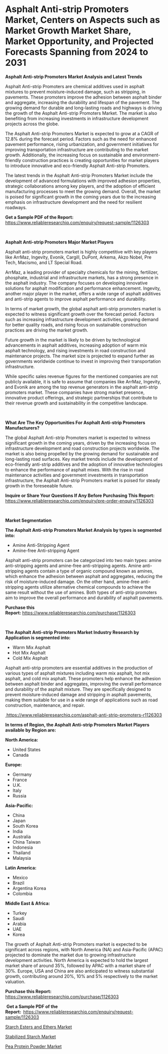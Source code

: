 <p><h1>Asphalt Anti-strip Promoters Market, Centers on Aspects such as Market Growth Market Share, Market Opportunity, and Projected Forecasts Spanning from 2024 to 2031</h1></p><p><strong>Asphalt Anti-strip Promoters Market Analysis and Latest Trends</strong></p>
<p><p>Asphalt Anti-strip Promoters are chemical additives used in asphalt mixtures to prevent moisture-induced damage, such as stripping, in pavements. These promoters improve the adhesion between asphalt binder and aggregate, increasing the durability and lifespan of the pavement. The growing demand for durable and long-lasting roads and highways is driving the growth of the Asphalt Anti-strip Promoters Market. The market is also benefiting from increasing investments in infrastructure development projects across the globe.</p><p>The Asphalt Anti-strip Promoters Market is expected to grow at a CAGR of 12.8% during the forecast period. Factors such as the need for enhanced pavement performance, rising urbanization, and government initiatives for improving transportation infrastructure are contributing to the market growth. Additionally, the increasing focus on sustainable and environment-friendly construction practices is creating opportunities for market players to introduce innovative and eco-friendly Asphalt Anti-strip Promoters.</p><p>The latest trends in the Asphalt Anti-strip Promoters Market include the development of advanced formulations with improved adhesion properties, strategic collaborations among key players, and the adoption of efficient manufacturing processes to meet the growing demand. Overall, the market is poised for significant growth in the coming years due to the increasing emphasis on infrastructure development and the need for resilient roadways.</p></p>
<p><strong>Get a Sample PDF of the Report:&nbsp;</strong> <a href="https://www.reliableresearchiq.com/enquiry/request-sample/1126303">https://www.reliableresearchiq.com/enquiry/request-sample/1126303</a></p>
<p>&nbsp;</p>
<p><strong>Asphalt Anti-strip Promoters Major Market Players</strong></p>
<p><p>Asphalt anti-strip promoters market is highly competitive with key players like ArrMaz, Ingevity, Evonik, Cargill, DuPont, Arkema, Akzo Nobel, Pre Tech, Macismo, and LT Special Road. </p><p>ArrMaz, a leading provider of specialty chemicals for the mining, fertilizer, phosphate, industrial and infrastructure markets, has a strong presence in the asphalt industry. The company focuses on developing innovative solutions for asphalt modification and performance enhancement. Ingevity, another major player in the market, offers a wide range of asphalt additives and anti-strip agents to improve asphalt performance and durability.</p><p>In terms of market growth, the global asphalt anti-strip promoters market is expected to witness significant growth over the forecast period. Factors such as increasing infrastructure development activities, growing demand for better quality roads, and rising focus on sustainable construction practices are driving the market growth. </p><p>Future growth in the market is likely to be driven by technological advancements in asphalt additives, increasing adoption of warm mix asphalt technology, and rising investments in road construction and maintenance projects. The market size is projected to expand further as governments worldwide continue to invest in improving their transportation infrastructure.</p><p>While specific sales revenue figures for the mentioned companies are not publicly available, it is safe to assume that companies like ArrMaz, Ingevity, and Evonik are among the top revenue generators in the asphalt anti-strip promoters market. These companies have strong market presence, innovative product offerings, and strategic partnerships that contribute to their revenue growth and sustainability in the competitive landscape.</p></p>
<p>&nbsp;</p>
<p><strong>What Are The Key Opportunities For Asphalt Anti-strip Promoters Manufacturers?</strong></p>
<p><p>The global Asphalt Anti-strip Promoters market is expected to witness significant growth in the coming years, driven by the increasing focus on infrastructure development and road construction projects worldwide. The market is also being propelled by the growing demand for sustainable and long-lasting road surfaces. Key market trends include the development of eco-friendly anti-strip additives and the adoption of innovative technologies to enhance the performance of asphalt mixes. With the rise in road maintenance activities and government investments in transportation infrastructure, the Asphalt Anti-strip Promoters market is poised for steady growth in the foreseeable future.</p></p>
<p><strong>Inquire or Share Your Questions If Any Before Purchasing This Report:</strong> <a href="https://www.reliableresearchiq.com/enquiry/pre-order-enquiry/1126303">https://www.reliableresearchiq.com/enquiry/pre-order-enquiry/1126303</a></p>
<p>&nbsp;</p>
<p><strong>Market Segmentation</strong></p>
<p><strong>The Asphalt Anti-strip Promoters Market Analysis by types is segmented into:</strong></p>
<p><ul><li>Amine Anti-Stripping Agent</li><li>Amine-free Anti-stripping Agent</li></ul></p>
<p><p>Asphalt anti-strip promoters can be categorized into two main types: amine anti-stripping agents and amine-free anti-stripping agents. Amine anti-stripping agents contain a type of organic compound known as amines, which enhance the adhesion between asphalt and aggregates, reducing the risk of moisture-induced damage. On the other hand, amine-free anti-stripping agents utilize alternative chemical compounds to achieve the same result without the use of amines. Both types of anti-strip promoters aim to improve the overall performance and durability of asphalt pavements.</p></p>
<p><strong>Purchase this Report:&nbsp;</strong><a href="https://www.reliableresearchiq.com/purchase/1126303">https://www.reliableresearchiq.com/purchase/1126303</a></p>
<p>&nbsp;</p>
<p><strong>The Asphalt Anti-strip Promoters Market Industry Research by Application is segmented into:</strong></p>
<p><ul><li>Warm Mix Asphalt</li><li>Hot Mix Asphalt</li><li>Cold Mix Asphalt</li></ul></p>
<p><p>Asphalt anti-strip promoters are essential additives in the production of various types of asphalt mixtures including warm mix asphalt, hot mix asphalt, and cold mix asphalt. These promoters help enhance the adhesion between asphalt binder and aggregates, improving the overall performance and durability of the asphalt mixture. They are specifically designed to prevent moisture-induced damage and stripping in asphalt pavements, making them suitable for use in a wide range of applications such as road construction, maintenance, and repair.</p></p>
<p><a href="https://www.reliableresearchiq.com/asphalt-anti-strip-promoters-r1126303">&nbsp;https://www.reliableresearchiq.com/asphalt-anti-strip-promoters-r1126303</a></p>
<p><strong>In terms of Region, the Asphalt Anti-strip Promoters Market Players available by Region are:</strong></p>
<p>
    <p> <strong> North America: </strong>
        <ul>
            <li>United States</li>
            <li>Canada</li>
        </ul>
        </p> 
    <p> <strong> Europe: </strong>
        <ul>
            <li>Germany</li>
            <li>France</li>
            <li>U.K.</li>
            <li>Italy</li>
            <li>Russia</li>
        </ul>
        </p> 
    <p> <strong> Asia-Pacific: </strong>
        <ul>
            <li>China</li>
            <li>Japan</li>
            <li>South Korea</li>
            <li>India</li>
            <li>Australia</li>
            <li>China Taiwan</li>
            <li>Indonesia</li>
            <li>Thailand</li>
            <li>Malaysia</li>
        </ul>
        </p> 
    <p> <strong> Latin America: </strong>
        <ul>
            <li>Mexico</li>
            <li>Brazil</li>
            <li>Argentina Korea</li>
            <li>Colombia</li>
        </ul>
        </p> 
    <p> <strong> Middle East & Africa: </strong>
        <ul>
            <li>Turkey</li>
            <li>Saudi</li>
            <li>Arabia</li>
            <li>UAE</li>
            <li>Korea</li>
        </ul>
    </p>
    </p>
<p><p>The growth of Asphalt Anti-strip Promoters market is expected to be significant across regions, with North America (NA) and Asia-Pacific (APAC) projected to dominate the market due to growing infrastructure development activities. North America is expected to hold the largest market share of around 35%, followed by APAC with a market share of 30%. Europe, USA and China are also anticipated to witness substantial growth, contributing around 20%, 10% and 5% respectively to the market valuation.</p></p>
<p><strong>Purchase this Report: </strong><a href="https://www.reliableresearchiq.com/purchase/1126303">https://www.reliableresearchiq.com/purchase/1126303</a></p>
<p>&nbsp;<strong>Get a Sample PDF of the Report:&nbsp;&nbsp;</strong><a href="https://www.reliableresearchiq.com/enquiry/request-sample/1126303">https://www.reliableresearchiq.com/enquiry/request-sample/1126303</a></p>
<p><strong></strong></p>
<p><p><a href="https://github.com/shahriarnajimjoy333/Market-Research-Report-List-1/blob/main/starch-esters-and-ethers-market.md">Starch Esters and Ethers Market</a></p><p><a href="https://github.com/emnqcawl19/Market-Research-Report-List-1/blob/main/stabilized-starch-market.md">Stabilized Starch Market</a></p><p><a href="https://github.com/cameroneffertz/Market-Research-Report-List-2/blob/main/pea-protein-powder-market.md">Pea Protein Powder Market</a></p></p>